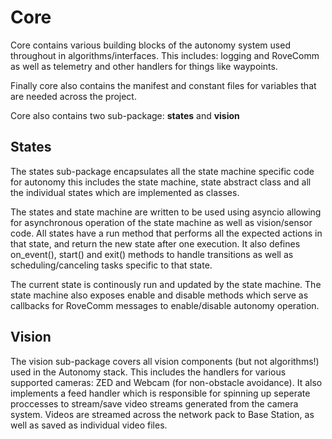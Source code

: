 # Core

Core contains various building blocks of the autonomy system used throughout in algorithms/interfaces. This includes: logging and RoveComm as well as telemetry and other handlers for things like waypoints.

Finally core also contains the manifest and constant files for variables that are needed across the project.

Core also contains two sub-package: **states** and **vision**

## States

The states sub-package encapsulates all the state machine specific code for autonomy this includes the state machine, state abstract class and all the individual states which are implemented as classes.

The states and state machine are written to be used using asyncio allowing for asynchronous
operation of the state machine as well as vision/sensor code. All states have a run method that performs all the expected actions in that state, and return the new state after one execution. It also defines on_event(), start() and exit() methods to handle transitions as well as scheduling/canceling tasks specific to that state.

The current state is continously run and updated by the state machine. The state machine also exposes enable and disable methods which serve as callbacks for RoveComm messages to enable/disable autonomy operation.

## Vision

The vision sub-package covers all vision components (but not algorithms!) used in the Autonomy stack. This includes the handlers for various supported cameras: ZED and Webcam (for non-obstacle avoidance). It also implements a feed handler which is responsible for spinning up seperate proccesses to stream/save video streams generated from the camera system. Videos are streamed across the network pack to Base Station, as well as saved as individual video files.
